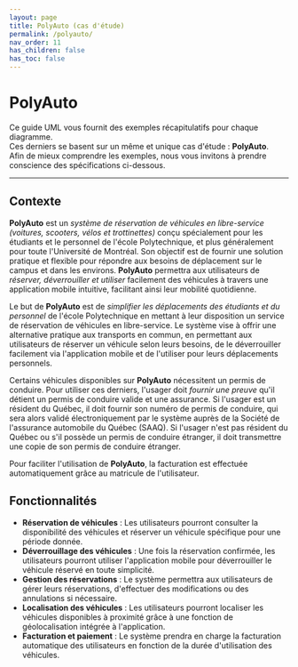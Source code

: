 ```yaml
---
layout: page
title: PolyAuto (cas d'étude)
permalink: /polyauto/
nav_order: 11
has_children: false
has_toc: false
---
```


# PolyAuto

Ce guide UML vous fournit des exemples récapitulatifs pour chaque diagramme.  
Ces derniers se basent sur un même et unique cas d'étude : **PolyAuto**.  
Afin de mieux comprendre les exemples, nous vous invitons à prendre conscience des spécifications ci-dessous.

---

## Contexte

**PolyAuto** est un _système de réservation de véhicules en libre-service (voitures, scooters, vélos et trottinettes)_ conçu spécialement pour les étudiants et le personnel de l'école Polytechnique, et plus généralement pour toute l'Université de Montréal. Son objectif est de fournir une solution pratique et flexible pour répondre aux besoins de déplacement sur le campus et dans les environs. **PolyAuto** permettra aux utilisateurs de _réserver, déverrouiller et utiliser_ facilement des véhicules à travers une application mobile intuitive, facilitant ainsi leur mobilité quotidienne.

Le but de **PolyAuto** est de _simplifier les déplacements des étudiants et du personnel_ de l'école Polytechnique en mettant à leur disposition un service de réservation de véhicules en libre-service. Le système vise à offrir une alternative pratique aux transports en commun, en permettant aux utilisateurs de réserver un véhicule selon leurs besoins, de le déverrouiller facilement via l'application mobile et de l'utiliser pour leurs déplacements personnels.

Certains véhicules disponibles sur **PolyAuto** nécessitent un permis de conduire. Pour utiliser ces derniers, l'usager doit _fournir une preuve_ qu'il détient un permis de conduire valide et une assurance. Si l'usager est un résident du Québec, il doit fournir son numéro de permis de conduire, qui sera alors validé électroniquement par le système auprès de la Société de l'assurance automobile du Québec (SAAQ). Si l'usager n'est pas résident du Québec ou s'il possède un permis de conduire étranger, il doit transmettre une copie de son permis de conduire étranger.

Pour faciliter l'utilisation de **PolyAuto**, la facturation est effectuée automatiquement grâce au matricule de l'utilisateur.

## Fonctionnalités

- **Réservation de véhicules** : Les utilisateurs pourront consulter la disponibilité des véhicules et réserver un véhicule spécifique pour une période donnée.
- **Déverrouillage des véhicules** : Une fois la réservation confirmée, les utilisateurs pourront utiliser l'application mobile pour déverrouiller le véhicule réservé en toute simplicité.
- **Gestion des réservations** : Le système permettra aux utilisateurs de gérer leurs réservations, d'effectuer des modifications ou des annulations si nécessaire.
- **Localisation des véhicules** : Les utilisateurs pourront localiser les véhicules disponibles à proximité grâce à une fonction de géolocalisation intégrée à l'application.
- **Facturation et paiement** : Le système prendra en charge la facturation automatique des utilisateurs en fonction de la durée d'utilisation des véhicules.
